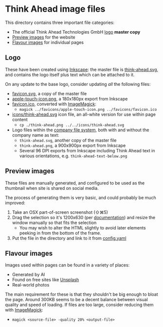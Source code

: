 # Think Ahead image files

This directory contains three important file categories:

-   The official Think Ahead Technologies GmbH [logo](/src/assets/images/think-ahead.svg) **master copy**
-   [Preview images](/src/assets/images/) for the website
-   [Flavour images](/public/) for individual pages

## Logo

These have been created using [Inkscape](https://inkscape.org/): the master file is [think-ahead.svg](./think-ahead.svg), and contains the logo itself plus text which can be attached to it.

On any update to the base logo, consider updating _all_ the following files:

-   [favicon.svg](../favicons/favicon.svg), a copy of the master file
-   [apple-touch-icon.png](../favicons/apple-touch-icon.png), a 180x180px export from Inkscape
-   [favicon.ico](../favicons/favicon.ico), converted with [ImageMagick](https://imagemagick.org/):
    -   `magick ../favicons/apple-touch-icon.png ../favicons/favicon.ico`
-   [icons/think-ahead.svg](/src/icons/think-ahead.svg) icon file, an all-white version for use within page content
    -   `cp ./think-ahead.png ../../icons/think-ahead.svg`
-   Logo files within the [company file system](https://thinkahead.sharepoint.com/:f:/s/ThinkAheadTechnologiesGmbH/EkISb5ajXihNjwjZGcPV_VABcTClGviyqIl9LIcasXODjw?e=cX1bbP), both with and without the company name as text:
    -   `think-ahead.svg`, another copy of the master file
    -   `think-ahead.png`, a 900x900px export from Inkscape
    -   Several 96 DPI exports from Inkscape including Think Ahead text in various orientations, e.g. `think-ahead-text-below.png`

## Preview images

These files are manually generated, and configured to be used as the thumbnail when site is shared on social media.

The process of generating them is very basic, and could probably be much improved:

1. Take an OSX part-of-screen screenshot (⇧⌘5)
1. Drag the selection so it's 1200x630 (per [documentation](https://ahrefs.com/blog/open-graph-meta-tags/#setting-open-graph-tags-manually)) and resize the window manually so that fits the selection
    - You may wish to alter the HTML slightly to avoid later elements peeking in from the bottom of the frame.
1. Put the file in the directory and link to it from [config.yaml](/src/config.yaml)

## Flavour images

Images used within pages can be found in a variety of places:

-   Generated by AI
-   Found on free sites like [Unsplash](https://unsplash.com/)
-   Real-world photos

The main requirement for these is that they shouldn't be big enough to bloat the page.
Around 300KB seems to be a decent balance between visual quality and speed of loading.
If files are too large, consider reducing them with [ImageMagick](https://imagemagick.org/):

-   `magick <source-file> -quality 20% <output-file>`
